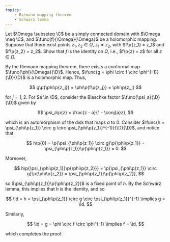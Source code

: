 ```yaml
---
topics:
    - Riemann mapping theorem
    - Schwarz lemma
---
```


<problem>

Let $\Omega \subseteq \C$ be a simply connected domain with $\Omega \neq \C$, and $\func{f}{\Omega}{\Omega}$ be a holomorphic mapping. Suppose that there exist points $z_1, z_2 \in \Omega$, $z_1 \neq z_2$, with $f\p{z_1} = z_1$ and $f\p{z_2} = z_2$. Show that $f$ is the identity on $\Omega$, i.e., $f\p{z} = z$ for all $z \in \Omega$.

</problem>

<solution>

By the Riemann mapping theorem, there exists a conformal map $\func{\phi}{\Omega}{\D}$. Hence, $\func{g = \phi \circ f \circ \phi^{-1}}{\D}{\D}$ is a holomorphic map. Thus,

$$
g\p{\phi\p{z_j}}
    = \phi\p{f\p{z_j}}
    = \phi\p{z_j}
$$

for $j = 1, 2$. For $a \in \D$, consider the Blaschke factor $\func{\psi_a}{\D}{\D}$ given by

$$
\psi_a\p{z} = \frac{z - a}{1 - \conj{a}z},
$$

which is an automorphism of the disk that maps $a$ to $0$. Consider $\func{h = \psi_{\phi\p{z_1}} \circ g \circ \psi_{\phi\p{z_1}}^{-1}}{\D}{\D}$, and notice that

$$
h\p{0}
    = \p{\psi_{\phi\p{z_1}} \circ g}\p{\phi\p{z_1}}
    = \psi_{\phi\p{z_1}}\p{\phi\p{z_1}}
    = 0.
$$

Moreover,

$$
h\p{\psi_{\phi\p{z_1}}\p{\phi\p{z_2}}}
    = \p{\psi_{\phi\p{z_1}} \circ g}\p{\phi\p{z_2}}
    = \psi_{\phi\p{z_1}}\p{\phi\p{z_2}},
$$

so $\psi_{\phi\p{z_1}}\p{\phi\p{z_2}}$ is a fixed point of $h$. By the Schwarz lemma, this implies that $h$ is the identity, and so

$$
\id = h = \psi_{\phi\p{z_1}} \circ g \circ \psi_{\phi\p{z_1}}^{-1}
\implies g = \id.
$$

Similarly,

$$
\id = g = \phi \circ f \circ \phi^{-1}
\implies f = \id,
$$

which completes the proof.

</solution>
